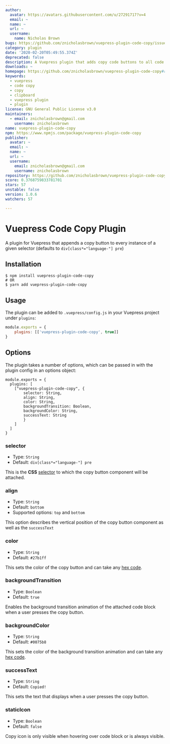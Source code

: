 ```yaml
---
author:
  avatar: https://avatars.githubusercontent.com/u/27291717?v=4
  email: ~
  name: ~
  url: ~
  username:
    name: Nicholas Brown
bugs: https://github.com/znicholasbrown/vuepress-plugin-code-copy/issues
category: plugin
date: '2020-02-20T05:49:55.374Z'
deprecated: false
description: A Vuepress plugin that adds copy code buttons to all code blocks.
downloads: ~
homepage: https://github.com/znicholasbrown/vuepress-plugin-code-copy#readme
keywords:
  - vuepress
  - code copy
  - copy
  - clipboard
  - vuepress plugin
  - plugin
license: GNU General Public License v3.0
maintainers:
  - email: znicholasbrown@gmail.com
    username: znicholasbrown
name: vuepress-plugin-code-copy
npm: https://www.npmjs.com/package/vuepress-plugin-code-copy
publisher:
  avatar: ~
  email: ~
  name: ~
  url: ~
  username:
    email: znicholasbrown@gmail.com
    username: znicholasbrown
repository: https://github.com/znicholasbrown/vuepress-plugin-code-copy
score: 0.3768759833781701
stars: 57
unstable: false
version: 1.0.6
watchers: 57

---
```


# Vuepress Code Copy Plugin

A plugin for Vuepress that appends a copy button to every instance of a given selector (defaults to `div[class*="language-"] pre`)

## Installation

```
$ npm install vuepress-plugin-code-copy
# OR
$ yarn add vuepress-plugin-code-copy
```

## Usage

The plugin can be added to `.vuepress/config.js` in your Vuepress project under `plugins`:

```javascript
module.exports = {
    plugins: [['vuepress-plugin-code-copy', true]]
}
```

## Options

The plugin takes a number of options, which can be passed in with the plugin config in an options object:

```
module.exports = {
  plugins: [
    ["vuepress-plugin-code-copy", {
        selector: String,
        align: String,
        color: String,
        backgroundTransition: Boolean,
        backgroundColor: String,
        successText: String
        }
    ]
  ]
}
```

### selector

-   Type: `String`
-   Default: `div[class*="language-"] pre`

This is the **CSS** [selector](https://developer.mozilla.org/en-US/docs/Web/CSS/CSS_Selectors) to which the copy button component will be attached.

### align

-   Type: `String`
-   Default: `bottom`
-   Supported options: `top` and `bottom`

This option describes the vertical position of the copy button component as well as the `successText`

### color

-   Type: `String`
-   Default: `#27b1ff`

This sets the color of the copy button and can take any [hex code](https://htmlcolorcodes.com/).

### backgroundTransition

-   Type: `Boolean`
-   Default: `true`

Enables the background transition animation of the attached code block when a user presses the copy button.

### backgroundColor

-   Type: `String`
-   Default: `#0075b8`

This sets the color of the background transition animation and can take any [hex code](https://htmlcolorcodes.com/).

### successText

-   Type: `String`
-   Default: `Copied!`

This sets the text that displays when a user presses the copy button.

### staticIcon

-   Type: `Boolean`
-   Default: `false`

Copy icon is only visible when hovering over code block or is always visible. 